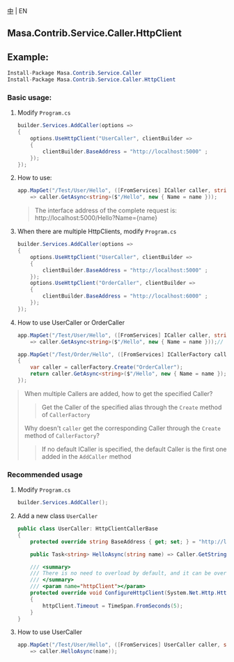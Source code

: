 [中](README.zh-CN.md) | EN

## Masa.Contrib.Service.Caller.HttpClient

## Example:

````c#
Install-Package Masa.Contrib.Service.Caller
Install-Package Masa.Contrib.Service.Caller.HttpClient
````

### Basic usage:

1. Modify `Program.cs`

    ```` C#
    builder.Services.AddCaller(options =>
    {
        options.UseHttpClient("UserCaller", clientBuilder =>
        {
            clientBuilder.BaseAddress = "http://localhost:5000" ;
        });
    });
    ````

2. How to use:

    ```` C#
    app.MapGet("/Test/User/Hello", ([FromServices] ICaller caller, string name)
        => caller.GetAsync<string>($"/Hello", new { Name = name }));
    ````

    > The interface address of the complete request is: http://localhost:5000/Hello?Name={name}

3. When there are multiple HttpClients, modify `Program.cs`

    ```` C#
    builder.Services.AddCaller(options =>
    {
        options.UseHttpClient("UserCaller", clientBuilder =>
        {
            clientBuilder.BaseAddress = "http://localhost:5000" ;
        });
        options.UseHttpClient("OrderCaller", clientBuilder =>
        {
            clientBuilder.BaseAddress = "http://localhost:6000" ;
        });
    });
    ````

4. How to use UserCaller or OrderCaller

    ```` C#
    app.MapGet("/Test/User/Hello", ([FromServices] ICaller caller, string name)
        => caller.GetAsync<string>($"/Hello", new { Name = name }));// Get UserCaller

    app.MapGet("/Test/Order/Hello", ([FromServices] ICallerFactory callerFactory, string name) =>
    {
        var caller = callerFactory.Create("OrderCaller");
        return caller.GetAsync<string>($"/Hello", new { Name = name });
    });
    ````

> When multiple Callers are added, how to get the specified Caller?
>> Get the Caller of the specified alias through the `Create` method of `CallerFactory`
>
> Why doesn't `caller` get the corresponding Caller through the `Create` method of `CallerFactory`?
>> If no default ICaller is specified, the default Caller is the first one added in the `AddCaller` method

### Recommended usage

1. Modify `Program.cs`

    ```` C#
    builder.Services.AddCaller();
    ````

2. Add a new class `UserCaller`

    ```` C#
    public class UserCaller: HttpClientCallerBase
    {
        protected override string BaseAddress { get; set; } = "http://localhost:5000";

        public Task<string> HelloAsync(string name) => Caller.GetStringAsync($"/Hello", new { Name = name });

        /// <summary>
        /// There is no need to overload by default, and it can be overloaded when there are special requirements for httpClient
        /// </summary>
        /// <param name="httpClient"></param>
        protected override void ConfigureHttpClient(System.Net.Http.HttpClient httpClient)
        {
            httpClient.Timeout = TimeSpan.FromSeconds(5);
        }
    }
    ````

3. How to use UserCaller

    ```` C#
    app.MapGet("/Test/User/Hello", ([FromServices] UserCaller caller, string name)
        => caller.HelloAsync(name));
    ````